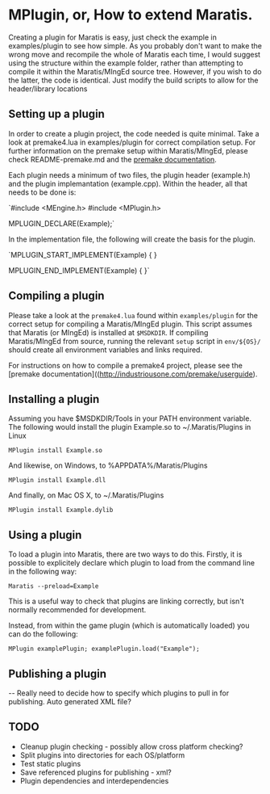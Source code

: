 MPlugin, or, How to extend Maratis.
===================================

Creating a plugin for Maratis is easy, just check the example in examples/plugin to see how simple.
As you probably don't want to make the wrong move and recompile the whole of Maratis each time, I would suggest using the structure within the example folder, rather than attempting to compile it within the Maratis/MIngEd source tree. However, if you wish to do the latter, the code is identical. Just modify the build scripts to allow for the header/library locations

Setting up a plugin
-------------------

In order to create a plugin project, the code needed is quite minimal. Take a look at premake4.lua in examples/plugin for correct compilation setup. For further information on the premake setup within Maratis/MIngEd, please check README-premake.md and the [premake documentation](http://industriousone.com/premake/userguide).

Each plugin needs a minimum of two files, the plugin header (example.h) and the plugin implemantation (example.cpp). Within the header, all that needs to be done is:

`#include <MEngine.h>
 #include <MPlugin.h>

 MPLUGIN_DECLARE(Example);`

In the implementation file, the following will create the basis for the plugin.

`MPLUGIN_START_IMPLEMENT(Example)
 {
 }

 MPLUGIN_END_IMPLEMENT(Example)
 {
 }`

Compiling a plugin
------------------

Please take a look at the `premake4.lua` found within `examples/plugin` for the correct setup for compiling a Maratis/MIngEd plugin. This script assumes that Maratis (or MIngEd) is installed at `$MSDKDIR`. If compiling Maratis/MIngEd from source, running the relevant `setup` script in `env/${OS}/` should create all environment variables and links required.

For instructions on how to compile a premake4 project, please see the [premake documentation]((http://industriousone.com/premake/userguide).

Installing a plugin
-------------------

Assuming you have $MSDKDIR/Tools in your PATH environment variable. The following would install the plugin Example.so to ~/.Maratis/Plugins in Linux

`MPlugin install Example.so`

And likewise, on Windows, to %APPDATA%/Maratis/Plugins

`MPlugin install Example.dll`

And finally, on Mac OS X, to ~/.Maratis/Plugins

`MPlugin install Example.dylib`

Using a plugin
--------------

To load a plugin into Maratis, there are two ways to do this. Firstly, it is possible to explicitely declare which plugin to load from the command line in the following way:

`Maratis --preload=Example`

This is a useful way to check that plugins are linking correctly, but isn't normally recommended for development.

Instead, from within the game plugin (which is automatically loaded) you can do the following:

`MPlugin examplePlugin;
 examplePlugin.load("Example");`

Publishing a plugin
-------------------

-- Really need to decide how to specify which plugins to pull in for publishing. Auto generated XML file?

TODO
----

* Cleanup plugin checking - possibly allow cross platform checking?
* Split plugins into directories for each OS/platform
* Test static plugins
* Save referenced plugins for publishing - xml?
* Plugin dependencies and interdependencies